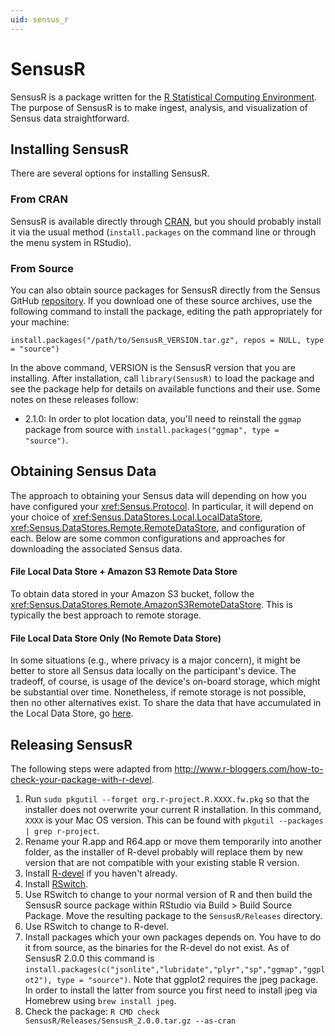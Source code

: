 ```yaml
---
uid: sensus_r
---
```


# SensusR

SensusR is a package written for the [R Statistical Computing Environment](http://www.r-project.org). The purpose of SensusR 
is to make ingest, analysis, and visualization of Sensus data straightforward.

## Installing SensusR
There are several options for installing SensusR.

### From CRAN
SensusR is available directly through [CRAN](http://cran.r-project.org/web/packages/SensusR/index.html), but you should 
probably install it via the usual method (`install.packages` on the command line or through the menu system in RStudio).

### From Source
You can also obtain source packages for SensusR directly from the Sensus 
GitHub [repository](https://github.com/MatthewGerber/sensus/tree/master/SensusR/Releases). If you download one of these 
source archives, use the following command to install the package, editing the path appropriately for your machine:

    install.packages("/path/to/SensusR_VERSION.tar.gz", repos = NULL, type = "source")

In the above command, VERSION is the SensusR version that you are installing. After installation, call `library(SensusR)` to 
load the package and see the package help for details on available functions and their use. Some notes on these releases follow:

* 2.1.0:  In order to plot location data, you'll need to reinstall the `ggmap` package from source with `install.packages("ggmap", type = "source")`.

## Obtaining Sensus Data
The approach to obtaining your Sensus data will depending on how you have configured your <xref:Sensus.Protocol>. In particular, 
it will depend on your choice of <xref:Sensus.DataStores.Local.LocalDataStore>, <xref:Sensus.DataStores.Remote.RemoteDataStore>, 
and configuration of each. Below are some common configurations and approaches for downloading the associated Sensus data.

#### File Local Data Store + Amazon S3 Remote Data Store
To obtain data stored in your Amazon S3 bucket, follow the <xref:Sensus.DataStores.Remote.AmazonS3RemoteDataStore>. This is 
typically the best approach to remote storage.

#### File Local Data Store Only (No Remote Data Store)
In some situations (e.g., where privacy is a major concern), it might be better to store all Sensus data locally on the 
participant's device. The tradeoff, of course, is usage of the device's on-board storage, which might be substantial over 
time. Nonetheless, if remote storage is not possible, then no other alternatives exist. To share the data that have 
accumulated in the Local Data Store, go [here](xref:Sensus.DataStores.Local.LocalDataStore.UploadToRemoteDataStore).

## Releasing SensusR
The following steps were adapted from http://www.r-bloggers.com/how-to-check-your-package-with-r-devel.

1. Run `sudo pkgutil --forget org.r-project.R.XXXX.fw.pkg` so that the installer does not overwrite your current R installation. 
   In this command, `XXXX` is your Mac OS version. This can be found with `pkgutil --packages | grep r-project`.
1. Rename your R.app and R64.app or move them temporarily into another folder, as the installer of R-devel probably will replace 
   them by new version that are not compatible with your existing stable R version.
1. Install [R-devel](http://r.research.att.com) if you haven't already.
1. Install [RSwitch](http://r.research.att.com/#other).
1. Use RSwitch to change to your normal version of R and then build the SensusR source package within RStudio via Build > Build 
   Source Package. Move the resulting package to the `SensusR/Releases` directory.
1. Use RSwitch to change to R-devel.
1. Install packages which your own packages depends on. You have to do it from source, as the binaries for the R-devel do not 
   exist. As of SensusR 2.0.0 this command is `install.packages(c("jsonlite","lubridate","plyr","sp","ggmap","ggplot2"), type = "source")`. Note 
   that ggplot2 requires the jpeg package. In order to install the latter from source you first need to install jpeg via Homebrew using `brew install jpeg`.
1. Check the package:  `R CMD check SensusR/Releases/SensusR_2.0.0.tar.gz --as-cran`
